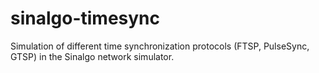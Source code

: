 sinalgo-timesync
================

Simulation of different time synchronization protocols (FTSP, PulseSync, GTSP) in the Sinalgo network simulator.
